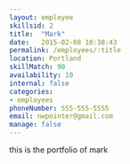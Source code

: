 ```yaml
---
layout: employee
skillsid: 2
title:  "Mark"
date:   2015-02-08 10:38:43
permalink: /employees/:title
location: Portland
skillMatch: 90
availability: 10
internal: false
categories: 
- employees
phoneNumber: 555-555-5555
email: nwpointer@gmail.com
manage: false
---
```


this is the portfolio of mark